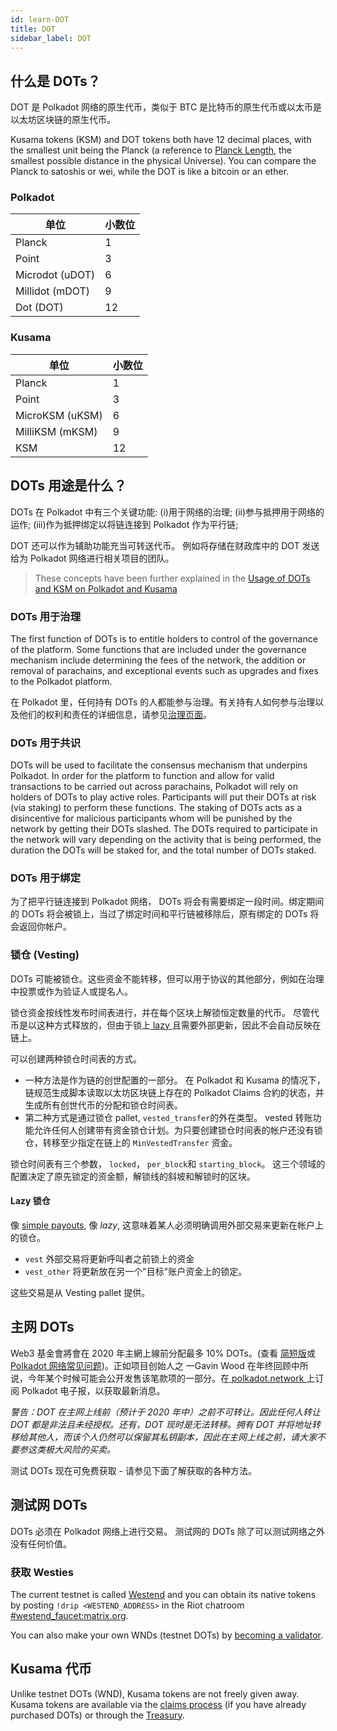```yaml
---
id: learn-DOT
title: DOT
sidebar_label: DOT
---
```


## 什么是 DOTs？

DOT 是 Polkadot 网络的原生代币，类似于 BTC 是比特币的原生代币或以太币是以太坊区块链的原生代币。

Kusama tokens (KSM) and DOT tokens both have 12 decimal places, with the smallest unit being the Planck (a reference to [Planck Length](https://en.wikipedia.org/wiki/Planck_length), the smallest possible distance in the physical Universe). You can compare the Planck to satoshis or wei, while the DOT is like a bitcoin or an ether.

### Polkadot

| 单位              | 小数位 |
| --------------- | --- |
| Planck          | 1   |
| Point           | 3   |
| Microdot (uDOT) | 6   |
| Millidot (mDOT) | 9   |
| Dot (DOT)       | 12  |

### Kusama

| 单位              | 小数位 |
| --------------- | --- |
| Planck          | 1   |
| Point           | 3   |
| MicroKSM (uKSM) | 6   |
| MilliKSM (mKSM) | 9   |
| KSM             | 12  |

## DOTs 用途是什么？

DOTs 在 Polkadot 中有三个关键功能: (i)用于网络的治理; (ii)参与抵押用于网络的运作; (iii)作为抵押绑定以将链连接到 Polkadot 作为平行链;

DOT 还可以作为辅助功能充当可转送代币。 例如将存储在财政库中的 DOT 发送给为 Polkadot 网络进行相关项目的团队。

> These concepts have been further explained in the [Usage of DOTs and KSM on Polkadot and Kusama](https://www.youtube.com/watch?v=POfFgrMfkTo&list=PLOyWqupZ-WGuAuS00rK-pebTMAOxW41W8&index=7)

### DOTs 用于治理

The first function of DOTs is to entitle holders to control of the governance of the platform. Some functions that are included under the governance mechanism include determining the fees of the network, the addition or removal of parachains, and exceptional events such as upgrades and fixes to the Polkadot platform.

在 Polkadot 里，任何持有 DOTs 的人都能参与治理。有关持有人如何参与治理以及他们的权利和责任的详细信息，请参见[治理页面](learn-governance)。

### DOTs 用于共识

DOTs will be used to facilitate the consensus mechanism that underpins Polkadot. In order for the platform to function and allow for valid transactions to be carried out across parachains, Polkadot will rely on holders of DOTs to play active roles. Participants will put their DOTs at risk (via staking) to perform these functions. The staking of DOTs acts as a disincentive for malicious participants whom will be punished by the network by getting their DOTs slashed. The DOTs required to participate in the network will vary depending on the activity that is being performed, the duration the DOTs will be staked for, and the total number of DOTs staked.

### DOTs 用于绑定

为了把平行链连接到 Polkadot 网络， DOTs 将会有需要绑定一段时间。绑定期间的 DOTs 将会被锁上，当过了绑定时间和平行链被移除后，原有绑定的 DOTs 将会返回你帐户。

### 锁仓 (Vesting)

DOTs 可能被锁仓。这些资金不能转移，但可以用于协议的其他部分，例如在治理中投票或作为验证人或提名人。

锁仓资金按线性发布时间表进行，并在每个区块上解锁恒定数量的代币。 尽管代币是以这种方式释放的，但由于锁上[ lazy ](#lazy-vesting)且需要外部更新，因此不会自动反映在链上。

可以创建两种锁仓时间表的方式。

- 一种方法是作为链的创世配置的一部分。 在 Polkadot 和 Kusama 的情况下，链规范生成脚本读取以太坊区块链上存在的 Polkadot Claims 合約的状态，并生成所有创世代币的分配和锁仓时间表。
- 第二种方式是通过锁仓 pallet, `vested_transfer`的外在类型。 vested 转账功能允许任何人创建带有资金锁仓计划。为只要创建锁仓时间表的帐户还没有锁仓，转移至少指定在链上的 `MinVestedTransfer` 资金。

锁仓时间表有三个参数， `locked`， `per_block`和 `starting_block`。 这三个领域的配置决定了原先锁定的资金额，解锁线的斜坡和解锁时的区块。

#### Lazy 锁仓

像 [simple payouts](learn-simple-payouts), 像 _lazy_, 这意味着某人必须明确调用外部交易来更新在帐户上的锁仓。

- `vest` 外部交易将更新呼叫者之前锁上的资金
- `vest_other` 将更新放在另一个"目标"账户资金上的锁定。

这些交易是从 Vesting pallet 提供。

## 主网 DOTs

Web3 基金會將會在 2020 年主網上線前分配最多 10% DOTs。(查看 [简短版](https://polkadot.network/Polkadot-lightpaper.pdf)或[Polkadot 网络常见问题](https://polkadot.network/faq/))。正如项目创始人之 一Gavin Wood 在年终回顾中所说，今年某个时候可能会公开发售该笔款项的一部分。在[ polkadot.network ](https://polkadot.network/)上订阅 Polkadot 电子报，以获取最新消息。

_警告：DOT 在主网上线前（预计于 2020 年中）之前不可转让。因此任何人转让 DOT 都是非法且未经授权。还有，DOT 现时是无法转移。拥有 DOT 并将地址转移给其他人，而该个人仍然可以保留其私钥副本，因此在主网上线之前，请大家不要参这类极大风险的买卖。_

测试 DOTs 现在可免费获取 - 请参见下面了解获取的各种方法。

## 测试网 DOTs

DOTs 必须在 Polkadot 网络上进行交易。 测试网的 DOTs 除了可以测试网络之外没有任何价值。

### 获取 Westies

The current testnet is called [Westend](maintain-networks#westend-test-network) and you can obtain its native tokens by posting `!drip <WESTEND_ADDRESS>` in the Riot chatroom [#westend_faucet:matrix.org](https://riot.im/app/#/room/!cJFtAIkwxuofiSYkPN:matrix.org).

You can also make your own WNDs (testnet DOTs) by [becoming a validator](maintain-validator).

## Kusama 代币

Unlike testnet DOTs (WND), Kusama tokens are not freely given away. Kusama tokens are available via the [claims process](https://claim.kusama.network/) (if you have already purchased DOTs) or through the [Treasury](learn-treasury).
